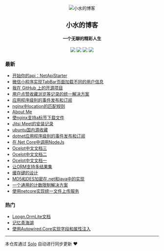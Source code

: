 <p align="center"><img alt="小水的博客" src="https://img.hacpai.com/file/2019/06/WechatIMG5gaitubao64x64-2c7c81e4.jpg"></p><h2 align="center">
小水的博客
</h2>

<h4 align="center">一个无聊的精彩人生</h4>
<p align="center"><a title="小水的博客" target="_blank" href="https://github.com/loogn/solo-blog"><img src="https://img.shields.io/github/last-commit/loogn/solo-blog.svg?style=flat-square&color=FF9900"></a>
<a title="GitHub repo size in bytes" target="_blank" href="https://github.com/loogn/solo-blog"><img src="https://img.shields.io/github/repo-size/loogn/solo-blog.svg?style=flat-square"></a>
<a title="Solo Version" target="_blank" href="https://github.com/88250/solo/releases"><img src="https://img.shields.io/badge/solo-3.6.2-f1e05a.svg?style=flat-square&color=blueviolet"></a>
<a title="Hits" target="_blank" href="https://github.com/88250/hits"><img src="https://hits.b3log.org/loogn/solo-blog.svg"></a></p>

### 最新

* [开始你的api：NetApiStarter](http://www.loogn.net/apistarter)
* [微信小程序实现TabBar页面加载不同的用户信息](http://www.loogn.net/mppageevent)
* [我在 GitHub 上的开源项目](http://www.loogn.net/my-github-repos)
* [用户点赞收藏浏览等记录的统一解决方案](http://www.loogn.net/tracerecord)
* [应用程序级别的事件发布和订阅](http://www.loogn.net/AppEventService)
* [nginx中location的匹配规则](http://www.loogn.net/articles/2019/07/17/1563358152945.html)
* [About Me](http://www.loogn.net/about)
* [使nginx支持a标签下载文件](http://www.loogn.net/articles/2019/07/11/1562813819655.html)
* [Jitsi Meet的安装记录](http://www.loogn.net/jitsi-meet)
* [ubuntu国内源收藏](http://www.loogn.net/articles/2019/07/09/1562635389870.html)
* [dotnet应用程序级别的事件发布和订阅](http://www.loogn.net/articles/2019/07/08/1562570149531.html)
* [在.Net Core中调用NodeJs](http://www.loogn.net/articles/2019/07/04/1562236567051.html)
* [Ocelot中文文档三](http://www.loogn.net/ocelot3)
* [Ocelot中文文档二](http://www.loogn.net/ocelot2)
* [Ocelot中文文档一](http://www.loogn.net/ocelot1)
* [让ORM支持多结果集](http://www.loogn.net/articles/2019/07/01/1561944940892.html)
* [缓存键的设计](http://www.loogn.net/cachekey)
* [MD5和DES加密在.net和java中的实现](http://www.loogn.net/articles/2019/07/01/1561944169447.html)
* [一个通用的计数限制解决方案](http://www.loogn.net/countlimit)
* [使用netcore实现统一文件上传服务](http://www.loogn.net/uploadserver)

### 热门

* [Loogn.OrmLite文档](http://www.loogn.net/orm)
* [记忆青海湖](http://www.loogn.net/qinghaihu)
* [使用Autowired.Core实现字段和属性注入](http://www.loogn.net/autowired)



---

本仓库通过 [Solo](https://github.com/88250/solo) 自动进行同步更新 ❤️ 